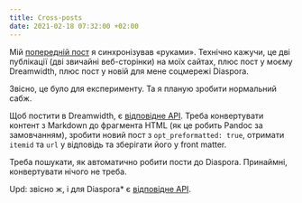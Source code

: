 ```yaml
---
title: Cross-posts
date: 2021-02-18 07:32:00 +02:00
---
```


Мій [попередній пост][1] я синхронізував «руками». Технічно кажучи, це дві публікації (дві звичайні веб-сторінки) на моїх сайтах, плюс пост у моєму Dreamwidth, плюс пост у новій для мене соцмережі Diaspora.

Звісно, це було для експерименту. Та я планую зробити нормальний сабж.

Щоб постити в Dreamwidth, є [відповідне API][2]. Треба конвертувати контент з Markdown до фрагмента HTML (як це робить Pandoc за замовчанням), зробити  новий пост з `opt_preformatted: true`, отримати `itemid` та `url` у відповідь та зберігати його у front matter.

Треба пошукати, як автоматично робити пости до Diaspora. Принаймні, конвертувати нічого не треба.

Upd: звісно ж, і для Diaspora* є [відповідне API][3].

[1]: https://test.de.co.ua/2021/02/18/chromium-end.html
[2]: https://web.archive.org/web/20170626064901/http://www.livejournal.com/doc/server/ljp.csp.flat.postevent.html
[3]: https://diaspora.github.io/api-documentation/routes/posts.html#publish-a-post

